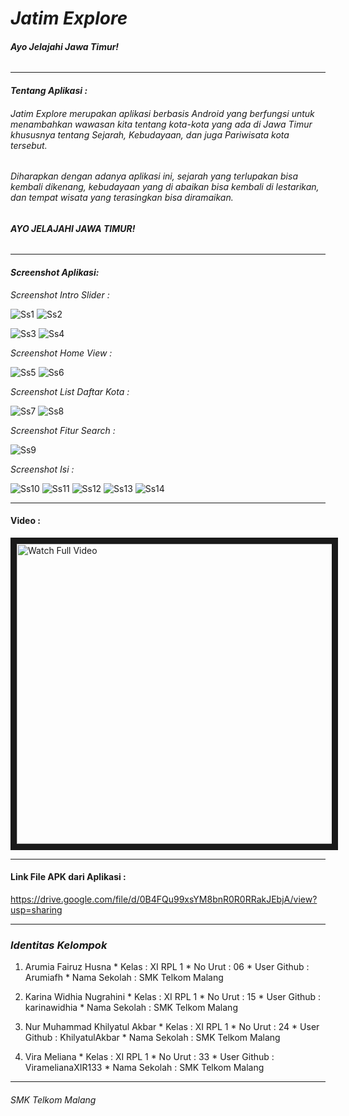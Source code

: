 # *__Jatim Explore__*
###### *__Ayo Jelajahi Jawa Timur!__*

-------------------------------------------------------
#### *Tentang Aplikasi :*
###### *Jatim Explore merupakan aplikasi berbasis Android yang berfungsi untuk menambahkan wawasan kita tentang kota-kota yang ada di Jawa Timur khususnya tentang Sejarah, Kebudayaan, dan juga Pariwisata kota tersebut.*
###### *Diharapkan dengan adanya aplikasi ini, sejarah yang terlupakan bisa kembali dikenang, kebudayaan yang di abaikan bisa kembali di lestarikan, dan tempat wisata yang terasingkan bisa diramaikan.*
###### *__AYO JELAJAHI JAWA TIMUR!__*
-------------------------------------------------------
#### *Screenshot Aplikasi:*

*Screenshot Intro Slider :*

![Ss1](https://github.com/Arumiafh/JatimExplore/blob/master/1.png)
![Ss2](https://github.com/Arumiafh/JatimExplore/blob/master/2.png)

![Ss3](https://github.com/Arumiafh/JatimExplore/blob/master/3.png)
![Ss4](https://github.com/Arumiafh/JatimExplore/blob/master/4.png)


*Screenshot Home View :*

![Ss5](https://github.com/Arumiafh/JatimExplore/blob/master/5.png)
![Ss6](https://github.com/Arumiafh/JatimExplore/blob/master/6.png)


*Screenshot List Daftar Kota :*

![Ss7](https://github.com/Arumiafh/JatimExplore/blob/master/7.png)
![Ss8](https://github.com/Arumiafh/JatimExplore/blob/master/8.png)


*Screenshot Fitur Search :*

![Ss9](https://github.com/Arumiafh/JatimExplore/blob/master/10.png)


*Screenshot Isi :*

![Ss10](https://github.com/Arumiafh/JatimExplore/blob/master/11.png)
![Ss11](https://github.com/Arumiafh/JatimExplore/blob/master/12.png)
![Ss12](https://github.com/Arumiafh/JatimExplore/blob/master/13.png)
![Ss13](https://github.com/Arumiafh/JatimExplore/blob/master/14.png)
![Ss14](https://github.com/Arumiafh/JatimExplore/blob/master/15.png)

-------------------------------------------------------

#### Video :

<a href="https://youtu.be/oi4BPi0KtOI
" target="_blank"><img src="https://img.youtu.be/oi4BPi0KtOI.jpg" 
alt="Watch Full Video" width="640" height="480" border="10" /></a>


-------------------------------------------------------

#### Link File APK dari Aplikasi :

https://drive.google.com/file/d/0B4FQu99xsYM8bnR0R0RRakJEbjA/view?usp=sharing

-------------------------------------------------------

### *Identitas Kelompok* 
  1. Arumia Fairuz Husna
    * Kelas         : XI RPL 1
    * No Urut       : 06
    * User Github   : Arumiafh
    * Nama Sekolah  : SMK Telkom Malang
  
  2. Karina Widhia Nugrahini 
    * Kelas         : XI RPL 1
    * No Urut       : 15
    * User Github   : karinawidhia 
    * Nama Sekolah  : SMK Telkom Malang
  
  3. Nur Muhammad Khilyatul Akbar
    * Kelas         : XI RPL 1
    * No Urut       : 24
    * User Github   : KhilyatulAkbar
    * Nama Sekolah  : SMK Telkom Malang
  
  4. Vira Meliana
    * Kelas         : XI RPL 1
    * No Urut       : 33
    * User Github   : ViramelianaXIR133
    * Nama Sekolah  : SMK Telkom Malang
  
-------------------------------------------------------

###### *SMK Telkom Malang*
